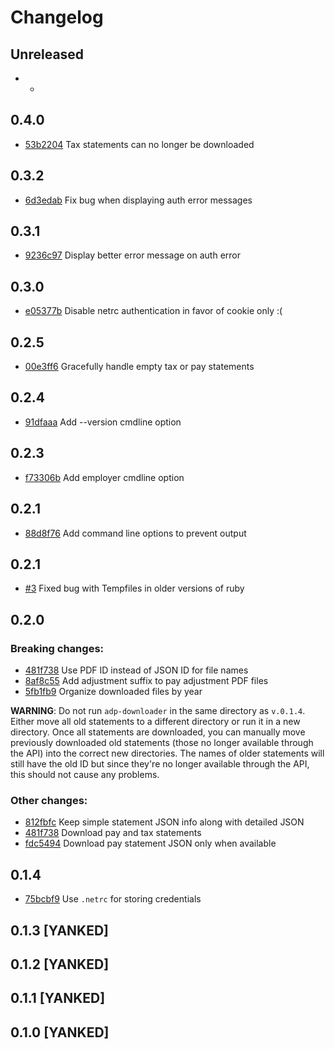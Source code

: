 Changelog
=========

## Unreleased

* -


## 0.4.0

* [53b2204][] Tax statements can no longer be downloaded

[53b2204]: ../../commit/53b2204


## 0.3.2

* [6d3edab][] Fix bug when displaying auth error messages

[6d3edab]: ../../commit/6d3edab


## 0.3.1

* [9236c97][] Display better error message on auth error

[9236c97]: ../../commit/9236c97


## 0.3.0

* [e05377b][] Disable netrc authentication in favor of cookie only :(

[e05377b]: ../../commit/e05377b


## 0.2.5

* [00e3ff6][] Gracefully handle empty tax or pay statements

[00e3ff6]: ../../commit/00e3ff6


## 0.2.4

* [91dfaaa][] Add --version cmdline option

[91dfaaa]: ../../commit/91dfaaa


## 0.2.3

* [f73306b][] Add employer cmdline option

[f73306b]: ../../commit/f73306b


## 0.2.1

* [88d8f76][] Add command line options to prevent output

[88d8f76]: ../../commit/88d8f76


## 0.2.1

* [#3][] Fixed bug with Tempfiles in older versions of ruby

[#3]: ../../issues/3


## 0.2.0

### Breaking changes:

* [481f738][] Use PDF ID instead of JSON ID for file names
* [8af8c55][] Add adjustment suffix to pay adjustment PDF files
* [5fb1fb9][] Organize downloaded files by year

[481f738]: ../../commit/481f738
[8af8c55]: ../../commit/8af8c55
[5fb1fb9]: ../../commit/5fb1fb9

**WARNING**: Do not run `adp-downloader` in the same directory as `v.0.1.4`.
Either move all old statements to a different directory or run it in a new
directory.  Once all statements are downloaded, you can manually move
previously downloaded old statements (those no longer available through the
API) into the correct new directories.  The names of older statements will
still have the old ID but since they're no longer available through the API,
this should not cause any problems.

### Other changes:

* [812fbfc][] Keep simple statement JSON info along with detailed JSON
* [481f738][] Download pay and tax statements
* [fdc5494][] Download pay statement JSON only when available

[812fbfc]: ../../commit/812fbfc
[481f738]: ../../commit/481f738
[fdc5494]: ../../commit/fdc5494


## 0.1.4

* [75bcbf9][] Use `.netrc` for storing credentials

[75bcbf9]: ../../commit/75bcbf9


## 0.1.3 [YANKED]
## 0.1.2 [YANKED]
## 0.1.1 [YANKED]
## 0.1.0 [YANKED]
